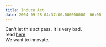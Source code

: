 ```yaml
---
title: Induce Act
date: 2004-09-28 04:37:00.000000000 -06:00
---
```

Can't let this act pass.  It is very bad.
<br />read <a href="http://www.wired.com/news/politics/0,1283,65084,00.html?tw=wn_tophead_9"> here </a>
<br />We want to innovate.

